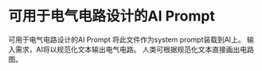 # 可用于电气电路设计的AI Prompt
可用于电气电路设计的AI Prompt
将此文件作为system prompt装载到AI上。
输入需求，AI将以规范化文本输出电气电路。
人类可根据规范化文本直接画出电路图。
